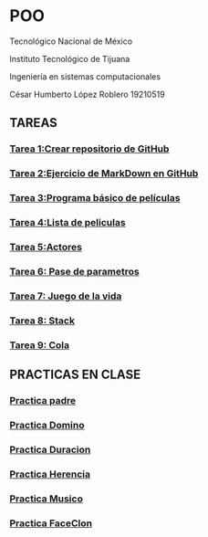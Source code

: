 # POO
Tecnológico   Nacional   de   México

Instituto Tecnológico de Tijuana

Ingeniería en sistemas computacionales

César Humberto López Roblero 19210519


## TAREAS

### [Tarea 1:Crear repositorio de GitHub](https://github.com/CesarHLR/POO)
### [Tarea 2:Ejercicio de MarkDown en GitHub](https://github.com/CesarHLR/POO/tree/master/Setup)
### [Tarea 3:Programa básico de películas](https://github.com/CesarHLR/POO/blob/master/Peliculas/Program.cs)
### [Tarea 4:Lista de peliculas](https://github.com/CesarHLR/POO/blob/master/ListaPeliculas/Program.cs)
### [Tarea 5:Actores](https://github.com/CesarHLR/POO/blob/master/Actores/Program.cs)
### [Tarea 6: Pase de parametros](https://github.com/CesarHLR/POO/blob/master/Parametros/Program.cs)
### [Tarea 7: Juego de la vida](https://github.com/CesarHLR/GameOfLifeHacktoberfest/blob/master/LopezRoblero/Program.cs)
### [Tarea 8: Stack](https://github.com/CesarHLR/POO/blob/master/Stack/Program.cs)
### [Tarea 9: Cola](https://github.com/CesarHLR/POO/blob/master/Cola/Program.cs)

## PRACTICAS EN CLASE

### [Practica padre](https://github.com/CesarHLR/POO/blob/master/Padre/Program.cs)
### [Practica Domino](https://github.com/CesarHLR/POO/blob/master/Domino/Program.cs)
### [Practica Duracion](https://github.com/CesarHLR/POO/blob/master/Duracion/Program.cs)
### [Practica Herencia](https://github.com/CesarHLR/POO/blob/master/HerenciaPersona/Program.cs)
### [Practica Musico](https://github.com/CesarHLR/POO/blob/master/Musico/Program.cs)
### [Practica FaceClon](https://github.com/CesarHLR/POO/blob/master/Faceclon/Program.cs)
